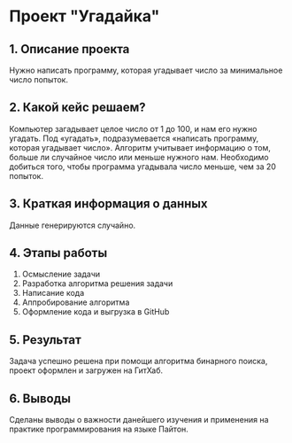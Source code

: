 # Проект "Угадайка"

## 1. Описание проекта
Нужно написать программу, которая угадывает число за минимальное число попыток.

## 2. Какой кейс решаем?
Компьютер загадывает целое число от 1 до 100, и нам его нужно угадать. Под «угадать», подразумевается «написать программу, которая угадывает число». Алгоритм учитывает информацию о том, больше ли случайное число или меньше нужного нам. Необходимо добиться того, чтобы программа угадывала число меньше, чем за 20 попыток.

## 3. Краткая информация о данных
Данные генерируются случайно.

## 4. Этапы работы
1) Осмысление задачи
2) Разработка алгоритма решения задачи
3) Написание кода
4) Аппробирование алгоритма
5) Оформление кода и выгрузка в GitHub

## 5. Результат
Задача успешно решена при помощи алгоритма бинарного поиска, проект оформлен и загружен на ГитХаб.

## 6. Выводы
Сделаны выводы о важности данейшего изучения и применения на практике программирования на языке Пайтон.
